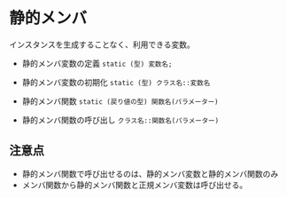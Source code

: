 # 静的メンバ

インスタンスを生成することなく、利用できる変数。

- 静的メンバ変数の定義
  `static (型) 変数名;`

- 静的メンバ変数の初期化
  `static (型) クラス名::変数名`

- 静的メンバ関数
  `static (戻り値の型) 関数名(パラメーター)`

- 静的メンバ関数の呼び出し
  `クラス名::関数名(パラメーター)`

## 注意点

- 静的メンバ関数で呼び出せるのは、静的メンバ変数と静的メンバ関数のみ
- メンバ関数から静的メンバ関数と正規メンバ変数は呼び出せる。
